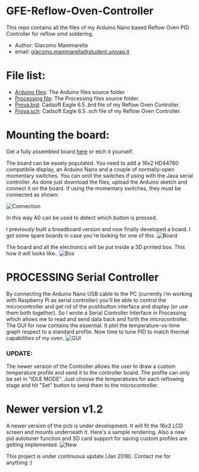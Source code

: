 # GFE-Reflow-Oven-Controller
This repo contains all the files of my Arduino Nano based Reflow Oven PID Controller for reflow smd soldering.

* Author: Giacomo Mammarella
* email: giacomo.mammarella@student.univaq.it

# File list:
* [Arduino files](https://github.com/giacu92/Reflow-Oven-Controller/tree/master/GFE_Reflow_Oven_Controller): The Arduino files source folder.
* [Processing file](https://github.com/giacu92/Reflow-Oven-Controller/tree/master/Processing/Reflow_oven_serial_controller): The Processing files source folder.
* [Prova.brd](https://github.com/giacu92/GFE-Reflow-Oven-Controller/blob/master/Prova.brd): Cadsoft Eagle 6.5 .brd file of my Reflow Oven Controller. 
* [Prova.sch](https://github.com/giacu92/GFE-Reflow-Oven-Controller/blob/master/Prova.sch): Cadsoft Eagle 6.5 .sch file of my Reflow Oven Controller.

# Mounting the board:
Get a fully assembled board [here](http://gfehandmade.bigcartel.com/product/reflow-oven-controller-board-v1-1) or etch it yourself.

The board can be easely populated. You need to add a 16x2 HD44780 compatibile display, an Arduino Nano and a couple of normally-open momentary switches. You can omit the switches if using with the Java serial controller.
As done just download the files, upload the Arduino sketch and connect it on the board.
If using the momentary switches, they must be connected as shown:

![Connection](http://i65.tinypic.com/2lwvm1l.png)

In this way A0 can be used to detect which button is pressed.

I previously built a breadboard version and now finally developed a board. I got some spare boards in case you're looking for one of this.
![Board](http://i68.tinypic.com/24o6quf.jpg)

The board and all the electronics will be put inside a 3D printed box. This how it will looks like..
![Box](http://i63.tinypic.com/ae1bwy.jpg)

# PROCESSING Serial Controller
By connecting the Arduino Nano USB cable to the PC (currently i'm working with Raspberry Pi as serial controller) you'll be able to control the microcontroller and get rid of the pushbutton interface and display (or use them both together). So I wrote a Serial Controller Interface in Processing which allows me to read and send data back and forth the microcontroller.
The GUI for now contains the essential. It plot the temperature-vs-time graph respect to a standard profile. Now time to tune PID to match thermal capabilities of my oven.
![GUI](http://i68.tinypic.com/8wd15v.png)

### UPDATE:
The newer version of the Controller allows the user to draw a custom temperature profile and send it to the controller board. The profile can only be set in "IDLE MODE". Just choose the temperatures for each reflowing stage and hit "Set" button to send them to the microcontroller.

# Newer version v1.2
A newer version of the pcb is under development. It will fit the 16x2 LCD screen and mounts underneath it. Here's a sample rendering. Also a new pid autotuner function and SD card support for saving custom profiles are getting implemented.
![New](http://i65.tinypic.com/14tse94.png)

This project is under continuous update (Jan 2018). Contact me for anything :)
